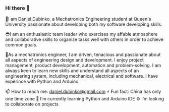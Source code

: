### Hi there 👋

🧠I am Daniel Dubinko, a Mechatronics Engineering student at Queen's University passionate about developing both my software developing skills.

😎I am an enthusiastic team leader who exercises my affable atmosphere and collaborative skills to organize tasks well with others in order to achieve common goals. 

🤖As a mechatronics engineer, I am driven, tenacious and passionate about all aspects of engineering design and development. I enjoy project management, product development, automation and problem-solving. I am always keen to learn new skills and understand all aspects of an engineering system, including mechanical, electrical and software. I have experince with Python and Arduino 

📫 How to reach me: daniel.dubinko@gmail.com
⚡ Fun fact: China has only one time zone
🌱 I’m currently learning Python and Arduino IDE
⚙️ I’m looking to collaborate on projects
